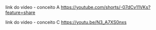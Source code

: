 link do video - conceito A
https://youtube.com/shorts/-07dCv11VKs?feature=share

link do video  - conceito C
https://youtu.be/N3_A7XS0nxs

